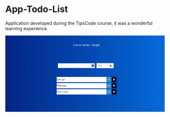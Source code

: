 # App-Todo-List
Application developed during the TipsCode course, it was a wonderful learning experience.
<div align="center">
    <img src="https://github.com/MoisesAmaral/App-Todo-List/blob/main/front.png?raw=true" width="700px"</img>
</div>
